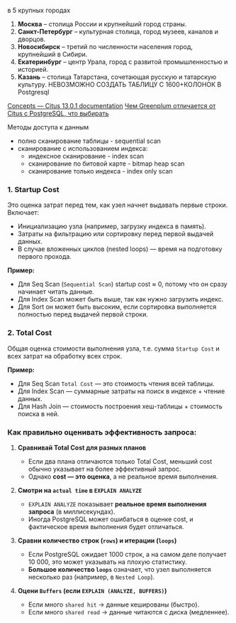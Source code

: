 в 5 крупных городах
1. **Москва** – столица России и крупнейший город страны.
2. **Санкт-Петербург** – культурная столица, город музеев, каналов и дворцов.
3. **Новосибирск** – третий по численности населения город, крупнейший в Сибири.
4. **Екатеринбург** – центр Урала, город с развитой промышленностью и историей.
5. **Казань** – столица Татарстана, сочетающая русскую и татарскую культуру.
НЕВОЗМОЖНО СОЗДАТЬ ТАБЛИЦУ С 1600+КОЛОНОК В Postgresql

[Concepts — Citus 13.0.1 documentation](https://docs.citusdata.com/en/v13.0/get_started/concepts.html#query-execution)
[Чем Greenplum отличается от Citus с PostgreSQL, что выбирать](https://bigdataschool.ru/blog/news/greenplum/citus-with-postgresql-versus-greenplum.html#:~:text=Citus%20%D1%80%D0%B0%D0%B7%D0%B1%D0%B8%D0%B2%D0%B0%D0%B5%D1%82%20%D0%B1%D0%BE%D0%BB%D1%8C%D1%88%D0%B8%D0%B5%20%D1%82%D0%B0%D0%B1%D0%BB%D0%B8%D1%86%D1%8B%20%D0%BD%D0%B0,%D1%8D%D1%84%D1%84%D0%B5%D0%BA%D1%82%D0%B8%D0%B2%D0%BD%D0%BE%20%D0%B8%D1%81%D0%BF%D0%BE%D0%BB%D1%8C%D0%B7%D0%BE%D0%B2%D0%B0%D1%82%D1%8C%20%D1%80%D0%B5%D1%81%D1%83%D1%80%D1%81%D1%8B%20%D0%BD%D0%B5%D1%81%D0%BA%D0%BE%D0%BB%D1%8C%D0%BA%D0%B8%D1%85%20%D1%81%D0%B5%D1%80%D0%B2%D0%B5%D1%80%D0%BE%D0%B2.)

Методы доступа к данным
- полно сканирование таблицы - sequential scan
- сканирование с использованием индекса:
	- индексное сканирование - index scan
	- сканирование по битовой карте - bitmap heap scan
	- сканирование только индекса - index only scan
### 1. **Startup Cost**

Это оценка затрат перед тем, как узел начнет выдавать первые строки. Включает:

- Инициализацию узла (например, загрузку индекса в память).
- Затраты на фильтрацию или сортировку перед первой выдачей данных.
- В случае вложенных циклов (nested loops) — время на подготовку первого прохода.

**Пример:**

- Для Seq Scan (`Sequential Scan`) startup cost ≈ 0, потому что он сразу начинает читать данные.
- Для Index Scan может быть выше, так как нужно загрузить индекс.
- Для Sort он может быть высоким, если сортировка выполняется полностью перед выдачей первой строки.

### 2. **Total Cost**

Общая оценка стоимости выполнения узла, т.е. сумма `Startup Cost` и всех затрат на обработку всех строк.

**Пример:**

- Для Seq Scan `Total Cost` — это стоимость чтения всей таблицы.
- Для Index Scan — суммарные затраты на поиск в индексе + чтение данных.
- Для Hash Join — стоимость построения хеш-таблицы + стоимость поиска в ней.
### Как правильно оценивать эффективность запроса:

1. **Сравнивай Total Cost для разных планов**
    
    - Если два плана отличаются только Total Cost, меньший cost обычно указывает на более эффективный запрос.
    - Однако **cost — это оценка**, а не реальное время выполнения.
2. **Смотри на `actual time` в `EXPLAIN ANALYZE`**
    
    - `EXPLAIN ANALYZE` показывает **реальное время выполнения запроса** (в миллисекундах).
    - Иногда PostgreSQL может ошибаться в оценке cost, и фактическое время выполнения будет отличаться.
3. **Сравни количество строк (`rows`) и итерации (`loops`)**
    
    - Если PostgreSQL ожидает 1000 строк, а на самом деле получает 10 000, это может указывать на плохую статистику.
    - **Большое количество `loops`** означает, что узел выполняется несколько раз (например, в `Nested Loop`).
4. **Оцени `Buffers` (если `EXPLAIN (ANALYZE, BUFFERS)`)**
    
    - Если много `shared hit` → данные кешированы (быстро).
    - Если много `shared read` → данные читаются с диска (медленнее).